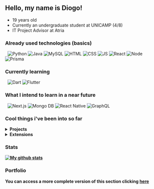 ## Hello, my name is Diogo!
- 19 years old
- Currently an undergraduate student at UNICAMP (4/8)
- IT Project Advisor at Atria

### Already used technologies (basics)
&nbsp;
![Python](https://img.shields.io/badge/Python-3776AD?style=for-the-badge&logo=python&logoColor=white)
![Java](https://img.shields.io/badge/Java-ED8B00?style=for-the-badge&logo=java&logoColor=white)
![MySQL](https://img.shields.io/badge/MySQL-DC712B?style=for-the-badge&logo=mysql&logoColor=white)
![HTML](https://img.shields.io/badge/HTML5-E34F26?style=for-the-badge&logo=html5&logoColor=white)
![CSS](https://img.shields.io/badge/CSS3-1572B6?style=for-the-badge&logo=css3&logoColor=white)
![JS](https://img.shields.io/badge/JavaScript-F7DF1E?style=for-the-badge&logo=javascript&logoColor=black)
![React](https://img.shields.io/badge/React-20232A?style=for-the-badge&logo=react&logoColor=61DAFB)
![Node](https://img.shields.io/badge/Node.js-8BBF3D?style=for-the-badge&logo=node.js&logoColor=black)
![Prisma](https://img.shields.io/badge/Prisma-f0f0f0?style=for-the-badge&logo=Prisma&logoColor=black)

### Currently learning
&nbsp;
![Dart](https://img.shields.io/badge/Dart-0175C2?style=for-the-badge&logo=dart&logoColor=white)
![Flutter](https://img.shields.io/badge/Flutter-02569B?style=for-the-badge&logo=flutter&logoColor=white)

### What I intend to learn in a near future
&nbsp;
![Next.js](https://img.shields.io/badge/Next-f0f0f0?style=for-the-badge&logo=next.js&logoColor=black)
![Mongo DB](https://img.shields.io/badge/MongoDB-0FA54D?style=for-the-badge&logo=mongodb&logoColor=white)
![React Native](https://img.shields.io/badge/ReactNative-20232A?style=for-the-badge&logo=react&logoColor=61DCFB)
![GraphQL](https://img.shields.io/badge/graphQL-02569B?style=for-the-badge&logo=graphQL&logoColor=white)

### Cool things i've been into so far
<details>
  <summary><b> Projects <b> </summary>
    
  #### [Memórias Covid19](https://memoriascovid19.unicamp.br) <br/>
  -> A high social-impact project that act as a memorial for reports shared by people during the pandemics. I worked in this project during two months, mainly with React and materialUI in the frontend and barely with node/typeORM in the backend. <br/>
   
  #### [Introductory Data Science Project](https://github.com/Di-santos/Data-Science-Projects) <br/>
  -> A project made with [Jhones](https://github.com/JhonesBR) as a evaluation criteria for subject in UNICAMP, in which we learned about data visualization and machine learning. You can find more details on the project Readme (link above).<br/>
    
  #### [Featmaker Bot](https://github.com/Di-santos/Featmaker-Bot-Twitter) <br/>
  -> A node.js twitter bot that posts random feats periodically, currently hosted on Heroku and active in [@FeatmakerBot](https://twitter.com/FeatmakerBot). <br/>
    
</details>
    
<details>
  <summary <b> Extensions <b></summary>
  
  #### [Mentoring for newcomers](https://www.prg.unicamp.br/mentoria/) <br/>
  -> A mentoring program offered by UNICAMP, which i've participated, that aimed helping the newcomers get used to the university environment, including tips, tricks and some helping hands with their subjects.<br/>
  
  #### [MIT Python Bootcamp](https://github.com/Di-santos/MIT-Python-Exercises-IPL-2021) <br/>
  -> A bootcamp of two weeks made in a partnership between MIT and UNICAMP. You can find more details about it in the link above <br/>
  
</details>

### Stats
[![My github stats](https://github-readme-stats.vercel.app/api?username=Di-santos&show_icons=true&theme=dracula)](https://github.com/Di-santos)

### Portfolio
You can access a more complete version of this section clicking [here](https://di-santos.github.io/me)
